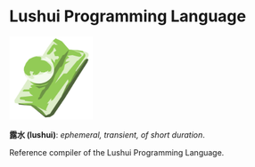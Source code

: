 # Lushui Programming Language

<img src="misc/logo.svg" alt="lushui" width="150" height="150" />

**露水 (lushui)**: _ephemeral, transient, of short duration_.

Reference compiler of the Lushui Programming Language.

